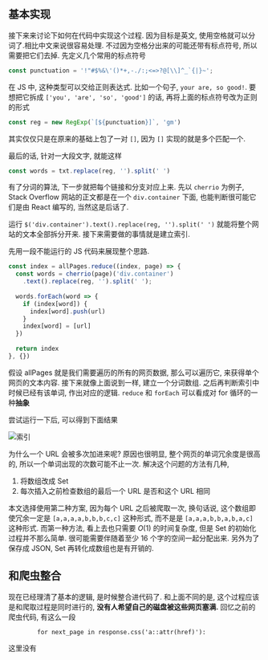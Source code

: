 ## 基本实现

接下来来讨论下如何在代码中实现这个过程. 因为目标是英文, 使用空格就可以分词了.相比中文来说很容易处理. 不过因为空格分出来的可能还带有标点符号, 所以需要把它们去掉. 先定义几个常用的标点符号

```js
const punctuation = '!"#$%&\'()*+,-./:;<=>?@[\\]^_`{|}~';	
```

在 JS 中, 这种类型可以交给正则表达式. 比如一个句子, `your are, so good!`. 要想把它拆成 `['you', 'are', 'so', 'good']` 的话, 再将上面的标点符号改为正则的形式

```js
const reg = new RegExp(`[${punctuation}]`, 'gm')
```

其实仅仅只是在原来的基础上包了一对 `[]`, 因为 `[]` 实现的就是多个匹配一个.

最后的话, 针对一大段文字, 就能这样

```js
const words = txt.replace(reg, '').split(' ')
```

有了分词的算法, 下一步就把每个链接和分支对应上来. 先以 `cherrio` 为例子, Stack Overflow 网站的正文都是在一个 `div.container` 下面, 也能判断很可能它们是由 React 编写的, 当然这是后话了.

运行 `$('div.container').text().replace(reg, '').split(' ')` 就能将整个网站的文本全部拆分开来. 接下来需要做的事情就是建立索引.

先用一段不能运行的 JS 代码来展现整个思路. 

```js
const index = allPages.reduce((index, page) => {
  const words = cherrio(page)('div.container')
  	.text().replace(reg, '').split(' ');
  
  words.forEach(word => {
    if (index[word]) {
      index[word].push(url)
    }
    index[word] = [url]
  })
  
  return index
}, {})
```

假设 allPages 就是我们需要遍历的所有的网页数据, 那么可以遍历它, 来获得单个网页的文本内容. 接下来就像上面说到一样, 建立一个分词数组. 之后再判断索引中时候已经有该单词, 作出对应的逻辑. `reduce` 和 `forEach` 可以看成对 for 循环的一种**抽象**

尝试运行一下后, 可以得到下面结果

![索引](/Users/yk/Documents/paper/pages/image-20180422180759934.png)

为什么一个 URL 会被多次加进来呢? 原因也很明显, 整个网页的单词冗余度是很高的, 所以一个单词出现的次数可能不止一次. 解决这个问题的方法有几种, 

1. 将数组改成 Set
2. 每次插入之前检查数组的最后一个 URL 是否和这个 URL 相同

本文选择使用第二种方案, 因为每个 URL 之后被爬取一次, 换句话说, 这个数组即使冗余一定是 `[a,a,a,a,b,b,b,c,c]` 这种形式, 而不是是 `[a,a,a,b,b,a,b,a,c]` 这种形式. 而第一种方法, 看上去也只需要 $O(1)$ 的时间复杂度, 但是 Set 的初始化过程并不那么简单. 很可能需要伴随着至少 16 个字的空间一起分配出来. 另外为了保存成 JSON,  Set 再转化成数组也是有开销的. 

## 和爬虫整合

现在已经理清了基本的逻辑, 是时候整合进代码了. 和上面不同的是, 这个过程应该是和爬取过程是同时进行的, **没有人希望自己的磁盘被这些网页塞满.** 回忆之前的爬虫代码, 有这么一段

`        for next_page in response.css('a::attr(href)'):`

这里没有